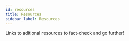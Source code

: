 ```yaml
---
id: resources
title: Resources
sidebar_label: Resources
---
```


Links to aditional resources to fact-check and go further!